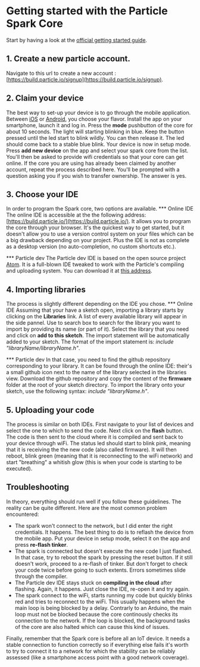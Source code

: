 # Getting started with the Particle Spark Core
Start by having a look at the [official getting started guide](https://docs.particle.io/guide/getting-started/start/core/). 

## 1. Create a new particle account. 
Navigate to this url to create a new account : [https://build.particle.io/signup](https://build.particle.io/signup).

## 2. Claim your device
The best way to set-up your device is to go through the mobile application. Between [iOS](https://itunes.apple.com/us/app/particle-build-photon-electron/id991459054?ls=1&mt=8) or [Android](https://play.google.com/store/apps/details?id=io.particle.android.app), you choose your flavor. 
Install the app on your smartphone, launch it and log in.
Press the **mode** pushbutton of the core for about 10 seconds. The light will starting blinking in blue. Keep the button pressed until the led start to blink 
wildly. You can then release it. The led should come back to a stable blue blink. Your device is now in setup mode. 
Press **add new device** on the app and select your spark core from the list. You'll then be asked to provide wifi credentials so that 
your core can get online. 
If the core you are using has already been claimed by another account, repeat the process described here. You'll be prompted with a question
asking you if you wish to transfer ownership. The answer is yes. 

## 3. Choose your IDE
In order to program the Spark core, two options are available. 
*** Online IDE
The online IDE is accessible at the the following address: [https://build.particle.io/](https://build.particle.io/). It allows you to program the core through your browser. It's the quickest way to get started, 
but it doesn't allow you to use a version control system on your files which can be a big drawback depending on your project. Plus the IDE is not as complete 
as a desktop version (no auto-completion, no custom shortcuts etc.).  

*** Particle dev
The Particle dev IDE is based on the open source project [Atom](). It is a full-blown IDE tweaked to work with the Particle's compiling and uploading system. You can download it at [this address](https://docs.particle.io/guide/tools-and-features/dev).

## 4. Importing libraries
The process is slightly different depending on the IDE you chose. 
*** Online IDE
Assuming that your have a sketch open, importing a library starts by clicking on the **Libraries** link. A list of every available library will appear in the side pannel. 
Use to search box to search for the library you want to import by providing its name (or part of it). 
Select the library that you need and click on **add to this sketch**. The import statement will be automatically added to your sketch. The format of the import statement 
is: *include "libraryName/libraryName.h"*.

*** Particle dev
In that case, you need to find the github repository corresponding to your library. It can be found through the online IDE: their's a small github icon next to the name of the library 
selected in the libraries view. Download the github repository and copy the content of the **firmware** folder at the root of your sketch directory. To import the library onto your 
sketch, use the following syntax: *include "libraryName.h"*. 

## 5. Uploading your code 
The process is similar on both IDEs. First navigate to your list of devices and select the one to which to send the code. Next click on the **flash** button. The code
is then sent to the cloud where it is compiled and sent back to your device through wiFi. The status led should start to blink pink, meaning that it is receiving the 
the new code (also called firmware). It will then reboot, blink green (meaning that it is reconnecting to the wiFi network) and start "breathing" a whitish glow (this is
when your code is starting to be executed). 

## Troubleshooting
In theory, everything should run well if you follow these guidelines. The reality can be quite different. Here are the most common problem encountered:
* The spark won't connect to the network, but I did enter the right credentials. It happens. The best thing to do is to reflash the device from the mobile app. 
Put your device in setup mode, select it on the app and press **re-flash tinker**. 
* The spark is connected but doesn't execute the new code I just flashed. In that case, try to reboot the spark by pressing the reset button. If it still doesn't work, 
proceed to a re-flash of tinker. But don't forget to check your code twice before going to such extents. Errors sometimes slide through the compiler. 
* The Particle dev IDE stays stuck on **compiling in the cloud** after flashing. Again, it happens. Just close the IDE, re-open it and try again. 
* The spark connect to the wiFi, starts running my code but quickly blinks red and tries to reconnect to the wiFi. This usually happens when the main loop is being blocked by a delay. 
Contrarly to an Arduino, the main loop must not be blocked because the core continously checks its connection to the network. If the loop is blocked, the background tasks of the 
core are also halted which can cause this kind of issues.

Finally, remember that the Spark core is before all an IoT device. It needs a stable connection to function correctly so if everything else fails it's worth to try to connect it to
a network for which the stability can be reliably assessed (like a smartphone access point with a good network coverage). 
